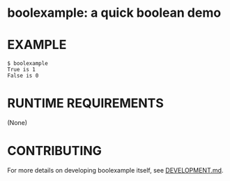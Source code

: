 # boolexample: a quick boolean demo

# EXAMPLE

```console
$ boolexample
True is 1
False is 0
```

# RUNTIME REQUIREMENTS

(None)

# CONTRIBUTING

For more details on developing boolexample itself, see [DEVELOPMENT.md](DEVELOPMENT.md).
